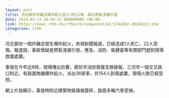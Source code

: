 ```yaml
---
layout: post
title: 河北廊坊炸雞店爆炸起火至少1死22傷　疑似燃氣洩漏引發
date: 2024-03-13 10:56:23.000000000 +08:00
link: https://news.rthk.hk/rthk/ch/component/k2/1744392-20240313.htm
categories: rthk
---
```


河北廊坊一間炸雞店發生爆炸起火，央視新聞報道，已經造成1人死亡，22人受傷。報道說，事故懷疑是燃氣洩漏引發，應急、消防、衛健委等有關部門趕到現場救援處置。

事發在今早近8時，現場傳出巨響，廊坊市消防救援支隊接報，三河市一個交叉路口附近，有路邊商舖爆炸起火，派出36架車，共154人到場處置，現場火勢已經受控。

網上片段顯示，事發時附近建築物玻璃被震碎，路面多輛汽車受損。
